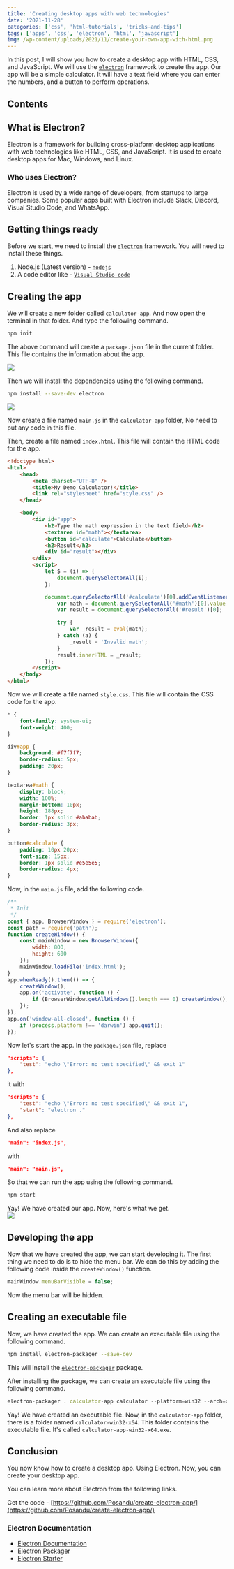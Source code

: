 ```yaml
---
title: 'Creating desktop apps with web technologies'
date: '2021-11-28'
categories: ['css', 'html-tutorials', 'tricks-and-tips']
tags: ['apps', 'css', 'electron', 'html', 'javascript']
img: /wp-content/uploads/2021/11/create-your-own-app-with-html.png
---
```


In this post, I will show you how to create a desktop app with HTML, CSS, and JavaScript. We will use the [`electron`](https://electronjs.org/) framework to create the app. Our app will be a simple calculator. It will have a text field where you can enter the numbers, and a button to perform operations.

## Contents

## What is Electron?

Electron is a framework for building cross-platform desktop applications with web technologies like HTML, CSS, and JavaScript. It is used to create desktop apps for Mac, Windows, and Linux.

### Who uses Electron?

Electron is used by a wide range of developers, from startups to large companies. Some popular apps built with Electron include Slack, Discord, Visual Studio Code, and WhatsApp.

## Getting things ready

Before we start, we need to install the [`electron`](https://electronjs.org/) framework. You will need to install these things.

1. Node.js (Latest version) - [`nodejs`](https://nodejs.org/en/)
2. A code editor like - [`Visual Studio code`](https://code.visualstudio.com/)

## Creating the app

We will create a new folder called `calculator-app`. And now open the terminal in that folder. And type the following command.

```sh
npm init
```

The above command will create a `package.json` file in the current folder. This file contains the information about the app.

![](https://user-images.githubusercontent.com/76736580/143735411-8af9b147-bf33-4388-b5bf-0f278950002e.png)

Then we will install the dependencies using the following command.

```sh
npm install --save-dev electron
```

![](https://user-images.githubusercontent.com/76736580/143735661-0c2dfd8e-1581-4aa1-b245-d8f9ed84d126.png)

Now create a file named `main.js` in the `calculator-app` folder, No need to put any code in this file.

Then, create a file named `index.html`. This file will contain the HTML code for the app.

```html
<!doctype html>
<html>
	<head>
		<meta charset="UTF-8" />
		<title>My Demo Calculator!</title>
		<link rel="stylesheet" href="style.css" />
	</head>

	<body>
		<div id="app">
			<h2>Type the math expression in the text field</h2>
			<textarea id="math"></textarea>
			<button id="calculate">Calculate</button>
			<h2>Result</h2>
			<div id="result"></div>
		</div>
		<script>
			let $ = (i) => {
				document.querySelectorAll(i);
			};

			document.querySelectorAll('#calculate')[0].addEventListener('click', () => {
				var math = document.querySelectorAll('#math')[0].value;
				var result = document.querySelectorAll('#result')[0];

				try {
					var _result = eval(math);
				} catch (a) {
					_result = 'Invalid math';
				}
				result.innerHTML = _result;
			});
		</script>
	</body>
</html>
```

Now we will create a file named `style.css`. This file will contain the CSS code for the app.

```css
* {
	font-family: system-ui;
	font-weight: 400;
}

div#app {
	background: #f7f7f7;
	border-radius: 5px;
	padding: 20px;
}

textarea#math {
	display: block;
	width: 100%;
	margin-bottom: 10px;
	height: 188px;
	border: 1px solid #ababab;
	border-radius: 3px;
}

button#calculate {
	padding: 10px 20px;
	font-size: 15px;
	border: 1px solid #e5e5e5;
	border-radius: 4px;
}
```

Now, in the `main.js` file, add the following code.

```js
/**
 * Init
 */
const { app, BrowserWindow } = require('electron');
const path = require('path');
function createWindow() {
	const mainWindow = new BrowserWindow({
		width: 800,
		height: 600
	});
	mainWindow.loadFile('index.html');
}
app.whenReady().then(() => {
	createWindow();
	app.on('activate', function () {
		if (BrowserWindow.getAllWindows().length === 0) createWindow();
	});
});
app.on('window-all-closed', function () {
	if (process.platform !== 'darwin') app.quit();
});
```

Now let's start the app. In the `package.json` file, replace

```json
"scripts": {
    "test": "echo \"Error: no test specified\" && exit 1"
},
```

it with

```json
"scripts": {
    "test": "echo \"Error: no test specified\" && exit 1",
    "start": "electron ."
},
```

And also replace

```json
"main": "index.js",
```

with

```json
"main": "main.js",
```

So that we can run the app using the following command.

```sh
npm start
```

Yay! We have created our app. Now, here's what we get.  
![](https://user-images.githubusercontent.com/76736580/143765122-7210211b-42eb-48b5-9517-a1a6fcb20f88.png)

## Developing the app

Now that we have created the app, we can start developing it. The first thing we need to do is to hide the menu bar. We can do this by adding the following code inside the `createWindow()` function.

```js
mainWindow.menuBarVisible = false;
```

Now the menu bar will be hidden.

## Creating an executable file

Now, we have created the app. We can create an executable file using the following command.

```sh
npm install electron-packager --save-dev
```

This will install the [`electron-packager`](https://www.npmjs.com/package/electron-packager) package.

After installing the package, we can create an executable file using the following command.

```js
electron-packager . calculator-app calculator --platform=win32 --arch=x64 --asar=true
```

Yay! We have created an executable file. Now, in the `calculator-app` folder, there is a folder named `calculator-win32-x64`. This folder contains the executable file. It's called `calculator-app-win32-x64.exe`.

## Conclusion

You now know how to create a desktop app. Using Electron. Now, you can create your desktop app.

You can learn more about Electron from the following links.

Get the code - [https://github.com/Posandu/create-electron-app/](https://github.com/Posandu/create-electron-app/)

### Electron Documentation

- [Electron Documentation](https://electronjs.org/docs/)
- [Electron Packager](https://www.npmjs.com/package/electron-packager)
- [Electron Starter](https://www.npmjs.com/package/electron-starter)
